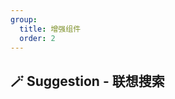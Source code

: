 ```yaml
---
group:
  title: 增强组件
  order: 2
---
```


## 🪄 Suggestion - 联想搜索


<code src="./demos/SuggestionDemo.tsx" ></code>

<API />
